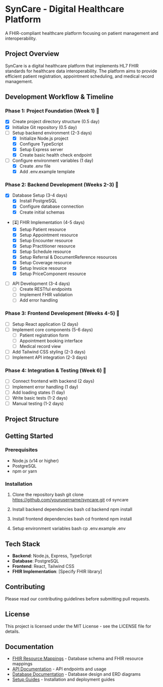 # SynCare - Digital Healthcare Platform

A FHIR-compliant healthcare platform focusing on patient management and interoperability.

## Project Overview
SynCare is a digital healthcare platform that implements HL7 FHIR standards for healthcare data interoperability. The platform aims to provide efficient patient registration, appointment scheduling, and medical record management.

## Development Workflow & Timeline

### Phase 1: Project Foundation (Week 1) 🚀
- [x] Create project directory structure (0.5 day)
- [x] Initialize Git repository (0.5 day)
- [ ] Setup backend environment (2-3 days)
  - [x] Initialize Node.js project
  - [x] Configure TypeScript
  - [x] Setup Express server
  - [x] Create basic health check endpoint
- [ ] Configure environment variables (1 day)
  - [x] Create .env file
  - [x] Add .env.example template

### Phase 2: Backend Development (Weeks 2-3) 💽
- [x] Database Setup (3-4 days)
  - [x] Install PostgreSQL
  - [x] Configure database connection
  - [x] Create initial schemas
- [⏳] FHIR Implementation (4-5 days)
  - [x] Setup Patient resource
  - [x] Setup Appointment resource
  - [x] Setup Encounter resource
  - [x] Setup Practitioner resource
  - [x] Setup Schedule resource
  - [x] Setup Referral & DocumentReference resources
  - [x] Setup Coverage resource
  - [x] Setup Invoice resource
  - [x] Setup PriceComponent resource
- [ ] API Development (3-4 days)
  - [ ] Create RESTful endpoints
  - [ ] Implement FHIR validation
  - [ ] Add error handling

### Phase 3: Frontend Development (Weeks 4-5) 🎨
- [ ] Setup React application (2 days)
- [ ] Implement core components (5-6 days)
  - [ ] Patient registration form
  - [ ] Appointment booking interface
  - [ ] Medical record view
- [ ] Add Tailwind CSS styling (2-3 days)
- [ ] Implement API integration (2-3 days)

### Phase 4: Integration & Testing (Week 6) 🧪
- [ ] Connect frontend with backend (2 days)
- [ ] Implement error handling (1 day)
- [ ] Add loading states (1 day)
- [ ] Write basic tests (1-2 days)
- [ ] Manual testing (1-2 days)

## Project Structure



## Getting Started

### Prerequisites
- Node.js (v14 or higher)
- PostgreSQL
- npm or yarn

### Installation
1. Clone the repository
bash
git clone https://github.com/yourusername/syncare.git
cd syncare

2. Install backend dependencies
bash
cd backend
npm install

3. Install frontend dependencies
bash
cd frontend
npm install

4. Setup environment variables
bash
cp .env.example .env

## Tech Stack
- **Backend**: Node.js, Express, TypeScript
- **Database**: PostgreSQL
- **Frontend**: React, Tailwind CSS
- **FHIR Implementation**: [Specify FHIR library]

## Contributing
Please read our contributing guidelines before submitting pull requests.

## License
This project is licensed under the MIT License - see the LICENSE file for details.

## Documentation

- [FHIR Resource Mappings](docs/FHIR_MAPPINGS.md) - Database schema and FHIR resource mappings
- [API Documentation](docs/api/) - API endpoints and usage
- [Database Documentation](docs/database/) - Database design and ERD diagrams
- [Setup Guides](docs/setup/) - Installation and deployment guides